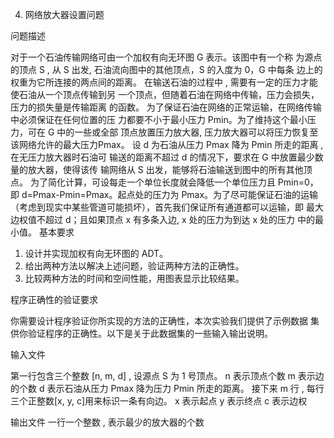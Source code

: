 4. 网络放大器设置问题 

问题描述 

对于一个石油传输网络可由一个加权有向无环图 G 表示。该图中有一个称
为源点的顶点 S , 从 S 出发, 石油流向图中的其他顶点，S 的入度为 0，G 中每条
边上的权重为它所连接的两点间的距离。 在输送石油的过程中 , 需要有一定的压力才能使石油从一个顶点传输到另
一个顶点，但随着石油在网络中传输，压力会损失，压力的损失量是传输距离
的函数。
为了保证石油在网络的正常运输，在网络传输中必须保证在任何位置的压
力都要不小于最小压力 Pmin。为了维持这个最小压力，可在 G 中的一些或全部
顶点放置压力放大器, 压力放大器可以将压力恢复至该网络允许的最大压力Pmax。
设 d 为石油从压力 Pmax 降为 Pmin 所走的距离 , 在无压力放大器时石油可
输送的距离不超过 d 的情况下，要求在 G 中放置最少数量的放大器，使得该传
输网络从 S 出发，能够将石油输送到图中的所有其他顶点。 
 为了简化计算，可设每走一个单位长度就会降低一个单位压力且 Pmin=0，
即 d=Pmax-Pmin=Pmax。起点处的压力为 Pmax。为了尽可能保证石油的运输
（考虑到现实中某些管道可能损坏），首先我们保证所有通道都可以运输，即
最大边权值不超过 d；且如果顶点 x 有多条入边, x 处的压力为到达 x 处的压力
中的最小值。 
基本要求 

1. 设计并实现加权有向无环图的 ADT。 
2. 给出两种方法以解决上述问题，验证两种方法的正确性。 
3. 比较两种方法的时间和空间性能，用图表显示比较结果。 

程序正确性的验证要求 

你需要设计程序验证你所实现的方法的正确性，本次实验我们提供了示例数据
集供你验证程序的正确性。以下是关于此数据集的一些输入输出说明。 

输入文件 

第一行包含三个整数 [n, m, d] , 设源点 S 为 1 号顶点。 
 n 表示顶点个数 
 m 表示边的个数 
 d 表示石油从压力 Pmax 降为压力 Pmin 所走的距离。 
接下来 m 行 , 每行三个正整数[x, y, c]用来标识一条有向边。 
 x 表示起点 
 y 表示终点 
 c 表示边权 

输出文件 
一行一个整数 , 表示最少的放大器的个数
